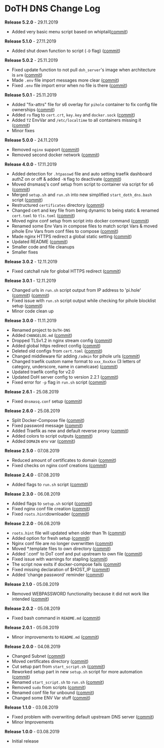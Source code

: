 # DoTH DNS Change Log

**Release 5.2.0** - 29.11.2019
- Added very basic menu script based on whiptail([commit](https://github.com/Cielquan/DoTH-DNS/commit/f2805004ca10a73f1dedef11023b1cdab371c3a5))

**Release 5.1.0** - 27.11.2019
- Added shut down function to script (`-D` flag) ([commit](https://github.com/Cielquan/DoTH-DNS/commit/2d00c4c7c751f746cc577b869244a125a3153b8f))

**Release 5.0.2** - 25.11.2019
- Fixed update function to not pull `doh_server`'s image when architecture is `arm` ([commit](https://github.com/Cielquan/DoTH-DNS/commit/5969d1e394212c647fd2f43e42889485cc08d584))
- Made `.env` file import messages more clear ([commit](https://github.com/Cielquan/DoTH-DNS/commit/ae21fc2a2e1deef6d2c2408338285287005178c7))
- Fixed `.env` file import error when no file is there ([commit](https://github.com/Cielquan/DoTH-DNS/commit/6b84f3026679bc361c8c4f79e4ddd25b7877c9fe))

**Release 5.0.1** - 25.11.2019
- Added "fix-attrs" file for s6 overlay for `pihole` container to fix config file ownerships ([commit](https://github.com/Cielquan/DoTH-DNS/commit/f4b302f57670a34331f547256a53abff3cbd1744))
- Added `ro` flag to `cert.crt`, `key.key` and `docker.sock` ([commit](https://github.com/Cielquan/DoTH-DNS/commit/34d55434e821eddf8a202f2990906ed52cca617a))
- Added `TZ` EnvVar and `/etc/localtime` to all containers missing it ([commit](https://github.com/Cielquan/DoTH-DNS/commit/2629da5b0decfbcdb8e7c6bc6a2fae3d3c06609c))
- Minor fixes

**Release 5.0.0** - 24.11.2019
- Removed `nginx` support ([commit](https://github.com/Cielquan/DoTH-DNS/commit/e63567409815e0c511353baee5593a9d888f4d43))
- Removed second docker network ([commit](https://github.com/Cielquan/DoTH-DNS/commit/4beb000a6d79e01eff459d09816aa3fc3ae2d60b))

**Release 4.0.0** - 17.11.2019
- Added detection for `.htpasswd` file and auto setting traefik dashboard authZ on or off & added `-N` flag to deactivate ([commit](https://github.com/Cielquan/DoTH-DNS/commit/51d24cef59aeb485e7b403fea9e996424d34bd9b))
- Moved dnsmasq's conf setup from script to container via script for s6 ([commit](https://github.com/Cielquan/DoTH-DNS/commit/0971352710634728599221745460ed3260b2419e))
- Merged `setup.sh` and `run.sh` into new simplified `start_doth_dns.bash` script ([commit](https://github.com/Cielquan/DoTH-DNS/commit/1442597736ff25eeeafc587345d2500a824d7d6e))
- Restructured `certificates` directory ([commit](https://github.com/Cielquan/DoTH-DNS/commit/43991d4091c3df069d7e3ba16f8aed83b8537cae)) 
- Changed cert and key file from being dynamic to being static & renamed `cert.toml` to `tls.toml` ([commit](https://github.com/Cielquan/DoTH-DNS/commit/32ae66d1b0290c04129e4c8f3a412c341bf4393d))
- Moved nginx conf setup from script into docker command ([commit](https://github.com/Cielquan/DoTH-DNS/commit/4848143d21287dda2605724b45d3c4b16cf0c3ae))
- Renamed some Env Vars in compose files to match script Vars & moved pihole Env Vars from conf files to compose ([commit](https://github.com/Cielquan/DoTH-DNS/commit/a54283a593ce9252f6756cec90a9fec67003e6fd))
- Made nginx HTTPS redirect a global static setting ([commit](https://github.com/Cielquan/DoTH-DNS/commit/b0ff0723df0cef27712d5e016621842bbea23599))
- Updated README ([commit](https://github.com/Cielquan/DoTH-DNS/commit/490a72a0dfd25ec88fe76535edf6ea7724fed556))
- Smaller code and file cleanups
- Smaller fixes

**Release 3.0.2** - 12.11.2019
- Fixed catchall rule for global HTTPS redirect ([commit](https://github.com/Cielquan/DoTH-DNS/commit/15cc7c9306e05c4361d8477272db0dc50af29d0c))

**Release 3.0.1** - 12.11.2019
- Changed urls in `run.sh` script output from IP address to 'pi.hole' ([commit](https://github.com/Cielquan/DoTH-DNS/commit/cca5f92366388119563c9a5bb33039c702205f6f)) ([commit](https://github.com/Cielquan/DoTH-DNS/commit/28b2536bd7d493a0d61c19b2c2bcdff51f1484d9))
- Fixed issue with `run.sh` script output while checking for pihole blocklist setup ([commit](https://github.com/Cielquan/DoTH-DNS/commit/7498f82113ff8f613268ecbad5c1f0429eb8dfc8))
- Minor code clean up

**Release 3.0.0** - 11.11.2019
- Renamed project to `DoTH-DNS`
- Added `CHANGELOG.md` ([commit](https://github.com/Cielquan/DoTH-DNS/commit/6e8dada6eaa2316508b4d95bc658cde900969d0b))
- Dropped TLSv1.2 in nginx stream config ([commit](https://github.com/Cielquan/DoTH-DNS/commit/0ab8f5f83ac02a7ccc70df8d7b7e0508ba2cb008))
- Added global https redirect config ([commit](https://github.com/Cielquan/DoTH-DNS/commit/05a2cd61040724960348a3a5d879056f84734530))
- Deleted old configs from `cert.toml` ([commit](https://github.com/Cielquan/DoTH-DNS/commit/84375bccb4141bbb80267582a3211e29ee155d52))
- Changed middleware für adding `/admin` for pihole urls ([commit](https://github.com/Cielquan/DoTH-DNS/commit/34f6dde5f46a8f4b6500dcd2f0ef7dd8ee95040b))
- Changed traefik custom name format to `xxx_XxxXxx` (3 letters of category, underscore, name in camelcase) ([commit](https://github.com/Cielquan/DoTH-DNS/commit/f90d70f4941edcf2f4d34c2cc3f78508249ac17e))
- Updated traefik config for v2.0
- Updated DoH server config to version 2.2.1 ([commit](https://github.com/Cielquan/DoTH-DNS/commit/212c9e6f3a5688ba40a071b75fb7081a619a1c1c))
- Fixed error for `-p` flag in `run.sh` script ([commit](https://github.com/Cielquan/DoTH-DNS/commit/1eae3b5fb8658022153dc02743887994aa59b447))

**Release 2.6.1** - 25.08.2019
- Fixed `dnsmasq.conf` setup ([commit](https://github.com/Cielquan/DoTH-DNS/commit/5e7f2b0526accb7f2e1faf892962b0a697906c38))

**Release 2.6.0** - 25.08.2019
- Split Docker-Compose file ([commit](https://github.com/Cielquan/DoTH-DNS/commit/ea00a3ebfc946ff858d84a02ae2d9678cb502b14))
- Fixed password message ([commit](https://github.com/Cielquan/DoTH-DNS/commit/5f2f5f0b1d3217132172ea2946c108339f26b596))
- Added Traefik as new and default reverse proxy ([commit](https://github.com/Cielquan/DoTH-DNS/commit/f7f680b1306b5fea358d5d78e90e3ec4111c6ae0))
- Added colors to script outputs ([commit](https://github.com/Cielquan/DoTH-DNS/commit/f7f680b1306b5fea358d5d78e90e3ec4111c6ae0))
- Added `DOMAIN` env var ([commit](https://github.com/Cielquan/DoTH-DNS/commit/7439e7b6e2a02b462b2f7a351c94616eaa8b711f))

**Release 2.5.0** - 07.08.2019
- Reduced amount of certificates to domain ([commit](https://github.com/Cielquan/DoTH-DNS/commit/031d52ddf0098bca91c62c904e44da414df20fa5))
- Fixed checks on nginx conf creations ([commit](https://github.com/Cielquan/DoTH-DNS/commit/cf832e506cd6bf2c5d955e49a37e963a7b5725bf))

**Release 2.4.0** - 07.08.2019
- Added flags to `run.sh` script ([commit](https://github.com/Cielquan/DoTH-DNS/commit/c4232efdb2cdae87a49ecb328e49eea7fd06287e))

**Release 2.3.0** - 06.08.2019
- Added flags to `setup.sh` script ([commit](https://github.com/Cielquan/DoTH-DNS/commit/0c58e1ac135e17b1137ee3ee649a3c4a35dc6727))
- Fixed nginx conf file creation ([commit](https://github.com/Cielquan/DoTH-DNS/commit/636c0a4ea60df39dd03007133995abcfb5dd22fb))
- Fixed `roots.hint`downloader ([commit](https://github.com/Cielquan/DoTH-DNS/commit/535cc44eaad24c4143c3e7eb01836887d0676d3a))

**Release 2.2.0** - 06.08.2019
- `roots.hint` file will updated when older than 1h ([commit](https://github.com/Cielquan/DoTH-DNS/commit/55eb020d321f2c921a76238377710e71b113aaab))
- Added option for fresh setup ([commit](https://github.com/Cielquan/DoTH-DNS/commit/55eb020d321f2c921a76238377710e71b113aaab))
- Nginx conf file are no longer overwritten ([commit](https://github.com/Cielquan/DoTH-DNS/commit/23d62361fd91835265b69caff16a4b9c8203df3b))
- Moved *.template files to own directory ([commit](https://github.com/Cielquan/DoTH-DNS/commit/8ca4b4ef55a352d54f85e3823abc775fcd800d83))
- Added '.conf' to DoT conf and put upstream to own file ([commit](https://github.com/Cielquan/DoTH-DNS/commit/8ca4b4ef55a352d54f85e3823abc775fcd800d83))
- Fixed issue with warnings for stapling ([commit](https://github.com/Cielquan/DoTH-DNS/commit/8ca4b4ef55a352d54f85e3823abc775fcd800d83))
- The script now exits if docker-compose fails ([commit](https://github.com/Cielquan/DoTH-DNS/commit/e6452effbe2d1a4e31faba9a2dfab816b4d26804))
- Fixed missing declaration of $HOST_IP ([commit](https://github.com/Cielquan/DoTH-DNS/commit/e6452effbe2d1a4e31faba9a2dfab816b4d26804))
- Added 'change password' reminder ([commit](https://github.com/Cielquan/DoTH-DNS/commit/e6452effbe2d1a4e31faba9a2dfab816b4d26804))

**Release 2.1.0** - 05.08.2019
- Removed WEBPASSWORD functionality because it did not work like intended ([commit](https://github.com/Cielquan/DoTH-DNS/commit/c603ec96cc13dbab748c1a504f414e8afe2b9a36))

**Release 2.0.2** - 05.08.2019
- Fixed bash command in `README.md` ([commit](https://github.com/Cielquan/DoTH-DNS/commit/ed86aaa2718ab33c885b27b3f153b6465cfcda79))

**Release 2.0.1** - 05.08.2019
- Minor improvements to `README.md` ([commit](https://github.com/Cielquan/DoTH-DNS/commit/d254424dedd7053b2aece03939c78eb70970d376))

**Release 2.0.0** - 04.08.2019
- Changed Subnet ([commit](https://github.com/Cielquan/DoTH-DNS/commit/a5bb6e659ba528922d122e3d669d7459563b1e89))
- Moved certificates directory ([commit](https://github.com/Cielquan/DoTH-DNS/commit/7866d6fd71c5ac6cf9f56666591016c190087ce8))
- Cut setup part from `start_script.sh` ([commit](https://github.com/Cielquan/DoTH-DNS/commit/dcfdb203eb28787aaa81362eee7d2acef409d2bd))
- Reworked setup part in new `setup.sh` script for more automation ([commit](https://github.com/Cielquan/DoTH-DNS/commit/a58be8d660321be2d3a8e219ea632ab31ea2279f))
- Renamed `start_script.sh` to `run.sh` ([commit](https://github.com/Cielquan/DoTH-DNS/commit/f1d537651b147ab106b57d0c7e8a397a556dcb9a))
- Removed `sudo` from scripts ([commit](https://github.com/Cielquan/DoTH-DNS/commit/7e8ff35ac7e372e3941fab32b957074d522fa8a6))
- Renamed conf file for unbound ([commit](https://github.com/Cielquan/DoTH-DNS/commit/0c78b24dd82c1aae2709acd80c3a77396228ac5a))
- Changed some ENV Var stuff ([commit](https://github.com/Cielquan/DoTH-DNS/commit/93f1b97fc71de90f9da73a54aae54254e67acfb5))

**Release 1.1.0** - 03.08.2019
- Fixed problem with overwriting default upstream DNS server ([commit](https://github.com/Cielquan/DoTH-DNS/commit/5fccc19555f6a4fc353a707f780bd734985d8e82))
- Minor Improvements

**Release 1.0.0** - 03.08.2019
- Initial release
